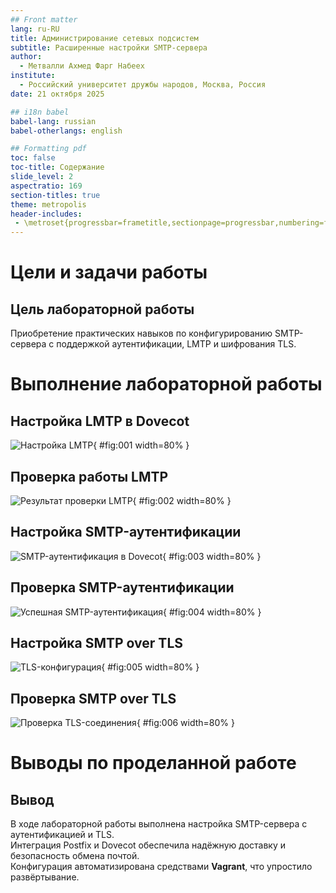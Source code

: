 ```yaml
---
## Front matter
lang: ru-RU
title: Администрирование сетевых подсистем
subtitle: Расширенные настройки SMTP-сервера
author:
  - Метвалли Ахмед Фарг Набеех
institute:
  - Российский университет дружбы народов, Москва, Россия
date: 21 октября 2025

## i18n babel
babel-lang: russian
babel-otherlangs: english

## Formatting pdf
toc: false
toc-title: Содержание
slide_level: 2
aspectratio: 169
section-titles: true
theme: metropolis
header-includes:
 - \metroset{progressbar=frametitle,sectionpage=progressbar,numbering=fraction}
---
```


# Цели и задачи работы

## Цель лабораторной работы

Приобретение практических навыков по конфигурированию SMTP-сервера с поддержкой аутентификации, LMTP и шифрования TLS.

# Выполнение лабораторной работы

## Настройка LMTP в Dovecot

![Настройка LMTP](Screenshot_1.png){ #fig:001 width=80% }

## Проверка работы LMTP

![Результат проверки LMTP](Screenshot_5.png){ #fig:002 width=80% }

## Настройка SMTP-аутентификации

![SMTP-аутентификация в Dovecot](Screenshot_7.png){ #fig:003 width=80% }

## Проверка SMTP-аутентификации

![Успешная SMTP-аутентификация](Screenshot_10.png){ #fig:004 width=80% }

## Настройка SMTP over TLS

![TLS-конфигурация](Screenshot_11.png){ #fig:005 width=80% }

## Проверка SMTP over TLS

![Проверка TLS-соединения](Screenshot_15.png){ #fig:006 width=80% }

# Выводы по проделанной работе

## Вывод

В ходе лабораторной работы выполнена настройка SMTP-сервера с аутентификацией и TLS.  
Интеграция Postfix и Dovecot обеспечила надёжную доставку и безопасность обмена почтой.  
Конфигурация автоматизирована средствами **Vagrant**, что упростило развёртывание.

